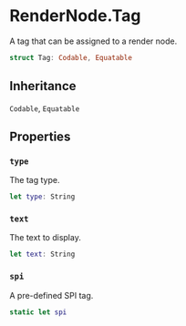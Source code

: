 # RenderNode.Tag

A tag that can be assigned to a render node.

``` swift
struct Tag: Codable, Equatable 
```

## Inheritance

`Codable`, `Equatable`

## Properties

### `type`

The tag type.

``` swift
let type: String
```

### `text`

The text to display.

``` swift
let text: String
```

### `spi`

A pre-defined SPI tag.

``` swift
static let spi 
```
